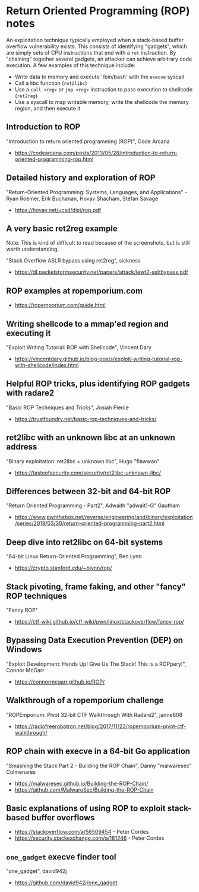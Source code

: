 # Return Oriented Programming (ROP) notes
An exploitation technique typically employed when a stack-based buffer overflow
vulnerability exists. This consists of identifying "gadgets", which are simply
sets of CPU instructions that end with a `ret` instruction. By "chaining"
together several gadgets, an attacker can achieve arbitrary code execution.
A few examples of this technique include:

- Write data to memory and execute '/bin/bash' with the `execve` syscall
- Call a libc function (`ret2libc`)
- Use a `call <reg>` or `jmp <reg>` instruction to pass execution to shellcode
(`ret2reg`)
- Use a syscall to map writable memory, write the shellcode the memory
region, and then execute it

## Introduction to ROP
"Introduction to return oriented programming (ROP)", Code Arcana
- https://codearcana.com/posts/2013/05/28/introduction-to-return-oriented-programming-rop.html

## Detailed history and exploration of ROP
"Return-Oriented Programming: Systems, Languages, and Applications" - Ryan
Roemer, Erik Buchanan, Hovav Shacham, Stefan Savage
- https://hovav.net/ucsd/dist/rop.pdf

## A very basic ret2reg example
Note: This is kind of difficult to read because of the screenshots, but is still
worth understanding.

"Stack Overflow ASLR bypass using ret2reg", sickness
- https://dl.packetstormsecurity.net/papers/attack/lewt2-aslrbypass.pdf

## ROP examples at ropemporium.com
- https://ropemporium.com/guide.html

## Writing shellcode to a mmap'ed region and executing it
"Exploit Writing Tutorial: ROP with Shellcode", Vincent Dary
- https://vincentdary.github.io/blog-posts/exploit-writing-tutorial-rop-with-shellcode/index.html

## Helpful ROP tricks, plus identifying ROP gadgets with radare2
"Basic ROP Techniques and Tricks", Josiah Pierce
- https://trustfoundry.net/basic-rop-techniques-and-tricks/

## ret2libc with an unknown libc at an unknown address
"Binary exploitation: ret2libc + unknown libc", Hugo "flawwan"
- https://tasteofsecurity.com/security/ret2libc-unknown-libc/

## Differences between 32-bit and 64-bit ROP
"Return Oriented Programming - Part2", Adwaith "adwait1-G" Gautham
- https://www.pwnthebox.net/reverse/engineering/and/binary/exploitation/series/2019/03/30/return-oriented-programming-part2.html

## Deep dive into ret2libc on 64-bit systems
"64-bit Linux Return-Oriented Programming", Ben Lynn
- https://crypto.stanford.edu/~blynn/rop/

## Stack pivoting, frame faking, and other "fancy" ROP techniques
"Fancy ROP"
- https://ctf-wiki.github.io/ctf-wiki/pwn/linux/stackoverflow/fancy-rop/

## Bypassing Data Execution Prevention (DEP) on Windows
"Exploit Development: Hands Up! Give Us The Stack! This Is a ROPpery!",
Connor McGarr
- https://connormcgarr.github.io/ROP/

## Walkthrough of a ropemporium challenge
"ROPEmporium: Pivot 32-bit CTF Walkthrough With Radare2", janne808
- https://radiofreerobotron.net/blog/2017/11/23/ropemporium-pivot-ctf-walkthrough/

## ROP chain with execve in a 64-bit Go application
"Smashing the Stack Part 2 - Building the ROP Chain", Danny "malwaresec"
Colmenares
- https://malwaresec.github.io/Building-the-ROP-Chain/
- https://github.com/MalwareSec/Building-the-ROP-Chain

## Basic explanations of using ROP to exploit stack-based buffer overflows
- https://stackoverflow.com/a/56509454 - Peter Cordes
- https://security.stackexchange.com/a/181246 - Peter Cordes

## `one_gadget` execve finder tool
"one_gadget", david942j
- https://github.com/david942j/one_gadget
